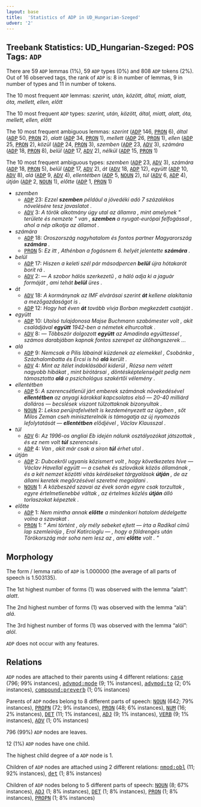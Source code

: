 ```yaml
---
layout: base
title:  'Statistics of ADP in UD_Hungarian-Szeged'
udver: '2'
---
```


## Treebank Statistics: UD_Hungarian-Szeged: POS Tags: `ADP`

There are 59 `ADP` lemmas (1%), 59 `ADP` types (0%) and 808 `ADP` tokens (2%).
Out of 16 observed tags, the rank of `ADP` is: 8 in number of lemmas, 9 in number of types and 11 in number of tokens.

The 10 most frequent `ADP` lemmas: <em>szerint, után, között, által, miatt, alatt, óta, mellett, ellen, előtt</em>

The 10 most frequent `ADP` types:  <em>szerint, után, között, által, miatt, alatt, óta, mellett, ellen, előtt</em>

The 10 most frequent ambiguous lemmas: <em>szerint</em> (<tt><a href="hu_szeged-pos-ADP.html">ADP</a></tt> 146, <tt><a href="hu_szeged-pos-PRON.html">PRON</a></tt> 6), <em>által</em> (<tt><a href="hu_szeged-pos-ADP.html">ADP</a></tt> 50, <tt><a href="hu_szeged-pos-PRON.html">PRON</a></tt> 2), <em>alatt</em> (<tt><a href="hu_szeged-pos-ADP.html">ADP</a></tt> 34, <tt><a href="hu_szeged-pos-PRON.html">PRON</a></tt> 1), <em>mellett</em> (<tt><a href="hu_szeged-pos-ADP.html">ADP</a></tt> 26, <tt><a href="hu_szeged-pos-PRON.html">PRON</a></tt> 1), <em>ellen</em> (<tt><a href="hu_szeged-pos-ADP.html">ADP</a></tt> 25, <tt><a href="hu_szeged-pos-PRON.html">PRON</a></tt> 2), <em>közül</em> (<tt><a href="hu_szeged-pos-ADP.html">ADP</a></tt> 24, <tt><a href="hu_szeged-pos-PRON.html">PRON</a></tt> 3), <em>szemben</em> (<tt><a href="hu_szeged-pos-ADP.html">ADP</a></tt> 23, <tt><a href="hu_szeged-pos-ADV.html">ADV</a></tt> 3), <em>számára</em> (<tt><a href="hu_szeged-pos-ADP.html">ADP</a></tt> 18, <tt><a href="hu_szeged-pos-PRON.html">PRON</a></tt> 8), <em>belül</em> (<tt><a href="hu_szeged-pos-ADP.html">ADP</a></tt> 17, <tt><a href="hu_szeged-pos-ADV.html">ADV</a></tt> 2), <em>nélkül</em> (<tt><a href="hu_szeged-pos-ADP.html">ADP</a></tt> 15, <tt><a href="hu_szeged-pos-PRON.html">PRON</a></tt> 1)

The 10 most frequent ambiguous types:  <em>szemben</em> (<tt><a href="hu_szeged-pos-ADP.html">ADP</a></tt> 23, <tt><a href="hu_szeged-pos-ADV.html">ADV</a></tt> 3), <em>számára</em> (<tt><a href="hu_szeged-pos-ADP.html">ADP</a></tt> 18, <tt><a href="hu_szeged-pos-PRON.html">PRON</a></tt> 5), <em>belül</em> (<tt><a href="hu_szeged-pos-ADP.html">ADP</a></tt> 17, <tt><a href="hu_szeged-pos-ADV.html">ADV</a></tt> 2), <em>át</em> (<tt><a href="hu_szeged-pos-ADV.html">ADV</a></tt> 18, <tt><a href="hu_szeged-pos-ADP.html">ADP</a></tt> 12), <em>együtt</em> (<tt><a href="hu_szeged-pos-ADP.html">ADP</a></tt> 10, <tt><a href="hu_szeged-pos-ADV.html">ADV</a></tt> 8), <em>alá</em> (<tt><a href="hu_szeged-pos-ADP.html">ADP</a></tt> 9, <tt><a href="hu_szeged-pos-ADV.html">ADV</a></tt> 4), <em>ellentétben</em> (<tt><a href="hu_szeged-pos-ADP.html">ADP</a></tt> 5, <tt><a href="hu_szeged-pos-NOUN.html">NOUN</a></tt> 2), <em>túl</em> (<tt><a href="hu_szeged-pos-ADV.html">ADV</a></tt> 6, <tt><a href="hu_szeged-pos-ADP.html">ADP</a></tt> 4), <em>útján</em> (<tt><a href="hu_szeged-pos-ADP.html">ADP</a></tt> 2, <tt><a href="hu_szeged-pos-NOUN.html">NOUN</a></tt> 1), <em>előtte</em> (<tt><a href="hu_szeged-pos-ADP.html">ADP</a></tt> 1, <tt><a href="hu_szeged-pos-PRON.html">PRON</a></tt> 1)


* <em>szemben</em>
  * <tt><a href="hu_szeged-pos-ADP.html">ADP</a></tt> 23: <em>Ezzel <b>szemben</b> például a jövedéki adó 7 százalékos növelésére tesz javaslatot .</em>
  * <tt><a href="hu_szeged-pos-ADV.html">ADV</a></tt> 3: <em>A török alkotmány úgy utal az államra , mint amelynek " területe és nemzete " van , <b>szemben</b> a nyugat-európai felfogással , ahol a nép alkotja az államot .</em>
* <em>számára</em>
  * <tt><a href="hu_szeged-pos-ADP.html">ADP</a></tt> 18: <em>Oroszország nagyhatalom és fontos partner Magyarország <b>számára</b> .</em>
  * <tt><a href="hu_szeged-pos-PRON.html">PRON</a></tt> 5: <em>Ez itt , Athénban a fogásnem 6. helyét jelentette <b>számára</b> .</em>
* <em>belül</em>
  * <tt><a href="hu_szeged-pos-ADP.html">ADP</a></tt> 17: <em>Hiszen a keleti szél pár másodpercen <b>belül</b> újra hótakarót borít rá .</em>
  * <tt><a href="hu_szeged-pos-ADV.html">ADV</a></tt> 2: <em>— A szobor hálós szerkezetű , a háló adja ki a jaguár formáját , ami tehát <b>belül</b> üres .</em>
* <em>át</em>
  * <tt><a href="hu_szeged-pos-ADV.html">ADV</a></tt> 18: <em>A kormánynak az IMF elvárásai szerint <b>át</b> kellene alakítania a mezőgazdaságot is .</em>
  * <tt><a href="hu_szeged-pos-ADP.html">ADP</a></tt> 12: <em>Hogy hat éven <b>át</b> tovább vívja Borban megkezdett csatáját .</em>
* <em>együtt</em>
  * <tt><a href="hu_szeged-pos-ADP.html">ADP</a></tt> 10: <em>Utolsó tulajdonosa Majse Buchmann szabómester volt , akit családjával <b>együtt</b> 1942-ben a németek elhurcoltak .</em>
  * <tt><a href="hu_szeged-pos-ADV.html">ADV</a></tt> 8: <em>— Többször dolgozott <b>együtt</b> az Amadinda együttessel , számos darabjában kapnak fontos szerepet az ütőhangszerek ...</em>
* <em>alá</em>
  * <tt><a href="hu_szeged-pos-ADP.html">ADP</a></tt> 9: <em>Nemcsak a Pilis lábainál küzdenek az elemekkel , Csobánka , Százhalombatta és Ercsi is hó <b>alá</b> került .</em>
  * <tt><a href="hu_szeged-pos-ADV.html">ADV</a></tt> 4: <em>Mint az ítélet indoklásából kiderül , Rózsa nem vétett nagyobb hibákat , mint bírótársai , döntésképtelenségét pedig nem támasztotta <b>alá</b> a pszichológus szakértői vélemény .</em>
* <em>ellentétben</em>
  * <tt><a href="hu_szeged-pos-ADP.html">ADP</a></tt> 5: <em>A szerencsétlenül járt emberek számának növekedésével <b>ellentétben</b> az anyagi károkkal kapcsolatos első — 20-40 milliárd dolláros — becslések viszont túlzottaknak bizonyultak .</em>
  * <tt><a href="hu_szeged-pos-NOUN.html">NOUN</a></tt> 2: <em>Leksa perújrafelvételt is kezdeményezett az ügyben , sőt Milos Zeman cseh miniszterelnök is támogatja az új nyomozás lefolytatását — <b>ellentétben</b> elődjével , Václav Klausszal .</em>
* <em>túl</em>
  * <tt><a href="hu_szeged-pos-ADV.html">ADV</a></tt> 6: <em>Az 1996-os angliai Eb idején nálunk osztályozókat játszottak , és ez nem volt <b>túl</b> szerencsés .</em>
  * <tt><a href="hu_szeged-pos-ADP.html">ADP</a></tt> 4: <em>Van , akit már csak a síron <b>túl</b> érhet utol .</em>
* <em>útján</em>
  * <tt><a href="hu_szeged-pos-ADP.html">ADP</a></tt> 2: <em>Dubcekről ugyanis közismert volt , hogy következetes híve — Václav Havellal együtt — a csehek és szlovákok közös államának , és a két nemzet közötti vitás kérdéseket tárgyalások <b>útján</b> , de az állami keretek megőrzésével szeretné megoldani .</em>
  * <tt><a href="hu_szeged-pos-NOUN.html">NOUN</a></tt> 1: <em>A közbeszéd szavai az évek során egyre csak torzultak , egyre értelmetlenebbé váltak , az értelmes közlés <b>útján</b> álló torlaszokat képeztek .</em>
* <em>előtte</em>
  * <tt><a href="hu_szeged-pos-ADP.html">ADP</a></tt> 1: <em>Nem mintha annak <b>előtte</b> a mindenkori hatalom dédelgette volna a szavakat .</em>
  * <tt><a href="hu_szeged-pos-PRON.html">PRON</a></tt> 1: <em>" Ami történt , oly mély sebeket ejtett — írta a Radikal című lap szemleírója , Erol Katircioglu — , hogy a földrengés után Törökország már soha nem lesz az , ami <b>előtte</b> volt . "</em>

## Morphology

The form / lemma ratio of `ADP` is 1.000000 (the average of all parts of speech is 1.503135).

The 1st highest number of forms (1) was observed with the lemma “alatt”: <em>alatt</em>.

The 2nd highest number of forms (1) was observed with the lemma “alá”: <em>alá</em>.

The 3rd highest number of forms (1) was observed with the lemma “alól”: <em>alól</em>.

`ADP` does not occur with any features.


## Relations

`ADP` nodes are attached to their parents using 4 different relations: <tt><a href="hu_szeged-dep-case.html">case</a></tt> (796; 99% instances), <tt><a href="hu_szeged-dep-advmod-mode.html">advmod:mode</a></tt> (9; 1% instances), <tt><a href="hu_szeged-dep-advmod-to.html">advmod:to</a></tt> (2; 0% instances), <tt><a href="hu_szeged-dep-compound-preverb.html">compound:preverb</a></tt> (1; 0% instances)

Parents of `ADP` nodes belong to 8 different parts of speech: <tt><a href="hu_szeged-pos-NOUN.html">NOUN</a></tt> (642; 79% instances), <tt><a href="hu_szeged-pos-PROPN.html">PROPN</a></tt> (72; 9% instances), <tt><a href="hu_szeged-pos-PRON.html">PRON</a></tt> (48; 6% instances), <tt><a href="hu_szeged-pos-NUM.html">NUM</a></tt> (16; 2% instances), <tt><a href="hu_szeged-pos-DET.html">DET</a></tt> (11; 1% instances), <tt><a href="hu_szeged-pos-ADJ.html">ADJ</a></tt> (9; 1% instances), <tt><a href="hu_szeged-pos-VERB.html">VERB</a></tt> (9; 1% instances), <tt><a href="hu_szeged-pos-ADV.html">ADV</a></tt> (1; 0% instances)

796 (99%) `ADP` nodes are leaves.

12 (1%) `ADP` nodes have one child.

The highest child degree of a `ADP` node is 1.

Children of `ADP` nodes are attached using 2 different relations: <tt><a href="hu_szeged-dep-nmod-obl.html">nmod:obl</a></tt> (11; 92% instances), <tt><a href="hu_szeged-dep-det.html">det</a></tt> (1; 8% instances)

Children of `ADP` nodes belong to 5 different parts of speech: <tt><a href="hu_szeged-pos-NOUN.html">NOUN</a></tt> (8; 67% instances), <tt><a href="hu_szeged-pos-ADJ.html">ADJ</a></tt> (1; 8% instances), <tt><a href="hu_szeged-pos-DET.html">DET</a></tt> (1; 8% instances), <tt><a href="hu_szeged-pos-PRON.html">PRON</a></tt> (1; 8% instances), <tt><a href="hu_szeged-pos-PROPN.html">PROPN</a></tt> (1; 8% instances)

